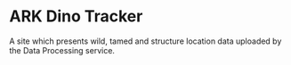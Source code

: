 # ARK Dino Tracker

A site which presents wild, tamed and structure location data uploaded by the Data Processing service.

